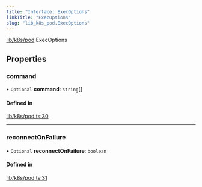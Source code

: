 ```yaml
---
title: "Interface: ExecOptions"
linkTitle: "ExecOptions"
slug: "lib_k8s_pod.ExecOptions"
---
```


[lib/k8s/pod](../modules/lib_k8s_pod.md).ExecOptions

## Properties

### command

• `Optional` **command**: `string`[]

#### Defined in

[lib/k8s/pod.ts:30](https://github.com/kinvolk/headlamp/blob/490b989/frontend/src/lib/k8s/pod.ts#L30)

___

### reconnectOnFailure

• `Optional` **reconnectOnFailure**: `boolean`

#### Defined in

[lib/k8s/pod.ts:31](https://github.com/kinvolk/headlamp/blob/490b989/frontend/src/lib/k8s/pod.ts#L31)
